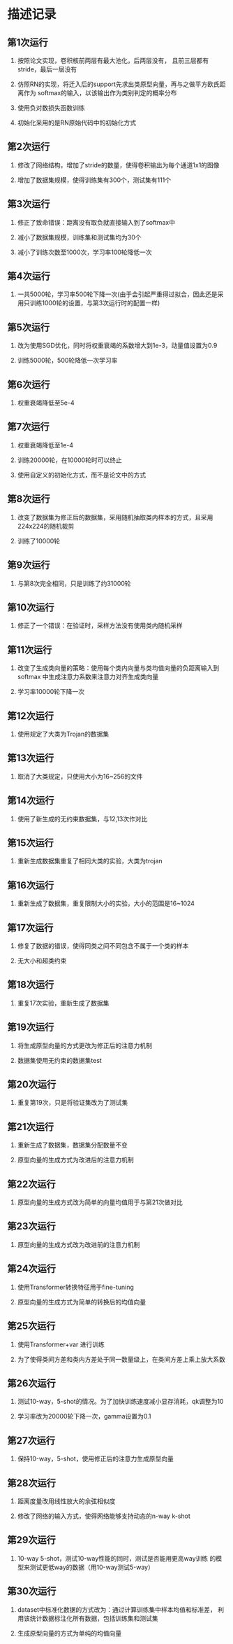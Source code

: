 # 描述记录

## 第1次运行

1. 按照论文实现，卷积核前两层有最大池化，后两层没有，
且前三层都有stride，最后一层没有

2. 仿照RN的实现，将迁入后的support先求出类原型向量，再与之做平方欧氏距离作为
softmax的输入，以该输出作为类别判定的概率分布

3. 使用负对数损失函数训练

4. 初始化采用的是RN原始代码中的初始化方式

## 第2次运行

1. 修改了网络结构，增加了stride的数量，使得卷积输出为每个通道1x1的图像

2. 增加了数据集规模，使得训练集有300个，测试集有111个

## 第3次运行

1. 修正了致命错误：距离没有取负就直接输入到了softmax中

2. 减小了数据集规模，训练集和测试集均为30个

3. 减小了训练次数至1000次，学习率100轮降低一次

## 第4次运行

1. 一共5000轮，学习率500轮下降一次(由于会引起严重得过拟合，因此还是采用只训练1000轮的设置，与第3次运行时的配置一样)

## 第5次运行

1. 改为使用SGD优化，同时将权重衰竭的系数增大到1e-3，动量值设置为0.9

2. 训练5000轮，500轮降低一次学习率

## 第6次运行

1. 权重衰竭降低至5e-4

## 第7次运行

1. 权重衰竭降低至1e-4

2. 训练20000轮，在10000轮时可以终止

3. 使用自定义的初始化方式，而不是论文中的方式

## 第8次运行

1. 改变了数据集为修正后的数据集，采用随机抽取类内样本的方式，且采用224x224的随机裁剪

2. 训练了10000轮

## 第9次运行

1. 与第8次完全相同，只是训练了约31000轮

## 第10次运行

1. 修正了一个错误：在验证时，采样方法没有使用类内随机采样


## 第11次运行
1. 改变了生成类向量的策略：使用每个类内向量与类均值向量的负距离输入到softmax
中生成注意力系数来注意力对齐生成类向量

2. 学习率10000轮下降一次

## 第12次运行

1. 使用规定了大类为Trojan的数据集

## 第13次运行

1. 取消了大类规定，只使用大小为16~256的文件

## 第14次运行

1. 使用了新生成的无约束数据集，与12,13次作对比

## 第15次运行

1. 重新生成数据集重复了相同大类的实验，大类为trojan

## 第16次运行

1. 重新生成了数据集，重复限制大小的实验，大小的范围是16~1024

## 第17次运行

1. 修复了数据的错误，使得同类之间不同包含不属于一个类的样本

2. 无大小和超类约束

## 第18次运行

1. 重复17次实验，重新生成了数据集

## 第19次运行

1. 将生成原型向量的方式更改为修正后的注意力机制

2. 数据集使用无约束的数据集test

## 第20次运行

1. 重复第19次，只是将验证集改为了测试集

## 第21次运行

1. 重新生成了数据集，数据集分配数量不变 

2. 原型向量的生成方式为改进后的注意力机制

## 第22次运行

1. 原型向量的生成方式改为简单的向量均值用于与第21次做对比

## 第23次运行

1. 原型向量的生成方式改为改进前的注意力机制

## 第24次运行

1. 使用Transformer转换特征用于fine-tuning

2. 原型向量的生成方式为简单的转换后的均值向量

## 第25次运行

1. 使用Transformer+var 进行训练

2. 为了使得类间方差和类内方差处于同一数量级上，在类间方差上乘上放大系数

## 第26次运行

1. 测试10-way，5-shot的情况。为了加快训练速度减小显存消耗，qk调整为10

2. 学习率改为20000轮下降一次，gamma设置为0.1

## 第27次运行

1. 保持10-way，5-shot，使用修正后的注意力生成原型向量

## 第28次运行

1. 距离度量改用线性放大的余弦相似度

2. 修改了网络的输入方式，使得网络能够支持动态的n-way k-shot

## 第29次运行

1. 10-way 5-shot，测试10-way性能的同时，测试是否能用更高way训练
的模型来测试更低way的数据（用10-way测试5-way）

## 第30次运行

1. dataset中标准化数据的方式改为：通过计算训练集中样本均值和标准差，
利用该统计数据标注化所有数据，包括训练集和测试集

2. 生成原型向量的方式为单纯的均值向量

## 
